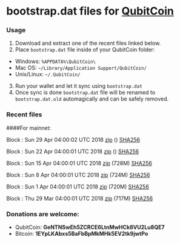 # bootstrap.dat files for [QubitCoin](https://qubitcoin.cc/)

### Usage

1. Download and extract one of the recent files linked below.
2. Place `bootstrap.dat` file inside of your QubitCoin folder:
 - Windows: `%APPDATA%\QubitCoin\`
 - Mac OS: `~/Library/Application Support/QubitCoin/`
 - Unix/Linux: `~/.QubitCoin/`
3. Run your wallet and let it sync using `bootstrap.dat`
4. Once sync is done `bootstrap.dat` file will be renamed to `bootstrap.dat.old` automagically and can be safely removed.

### Recent files

####For mainnet:

Block : Sun 29 Apr 04:00:02 UTC 2018 [zip]() () [SHA256](https://transfer.sh/UFEW0/sha256.txt)

Block : Sun 22 Apr 04:00:01 UTC 2018 [zip]() () [SHA256](https://transfer.sh/eQgmQ/sha256.txt)

Block : Sun 15 Apr 04:00:01 UTC 2018 [zip](https://transfer.sh/1df9c/bootstrap.dat.20180415.zip) (728M) [SHA256](https://transfer.sh/14uX8t/sha256.txt)

Block : Sun  8 Apr 04:00:01 UTC 2018 [zip](https://transfer.sh/10P9vB/bootstrap.dat.20180408.zip) (724M) [SHA256](https://transfer.sh/2KOPz/sha256.txt)

Block : Sun  1 Apr 04:00:01 UTC 2018 [zip](https://transfer.sh/GVVH0/bootstrap.dat.20180401.zip) (720M) [SHA256](https://transfer.sh/lfaey/sha256.txt)

Block : Thu 29 Mar 04:00:01 UTC 2018 [zip](https://transfer.sh/UzpOE/bootstrap.dat.20180329.zip) (717M) [SHA256](https://transfer.sh/dtp0V/sha256.txt)

### Donations are welcome:

- QubitCoin: **GeNTNSwEh5ZCRCE6LtnMwHCk8VU2Lu8QE7**
- Bitcoin: **1EYpLKAbxs5BaFbBpMkMHk5EV2tk9jwtPo**
